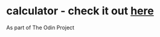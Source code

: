 # calculator - check it out [here](https://vrindabajaj.github.io/calculator/)
As part of The Odin Project
